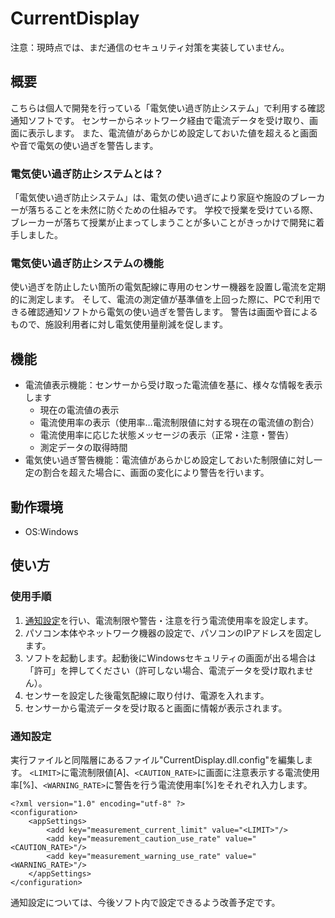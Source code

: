 # CurrentDisplay
注意：現時点では、まだ通信のセキュリティ対策を実装していません。

## 概要
こちらは個人で開発を行っている「電気使い過ぎ防止システム」で利用する確認通知ソフトです。
センサーからネットワーク経由で電流データを受け取り、画面に表示します。
また、電流値があらかじめ設定しておいた値を超えると画面や音で電気の使い過ぎを警告します。

### 電気使い過ぎ防止システムとは？
「電気使い過ぎ防止システム」は、電気の使い過ぎにより家庭や施設のブレーカーが落ちることを未然に防ぐための仕組みです。
学校で授業を受けている際、ブレーカーが落ちて授業が止まってしまうことが多いことがきっかけで開発に着手しました。

### 電気使い過ぎ防止システムの機能
使い過ぎを防止したい箇所の電気配線に専用のセンサー機器を設置し電流を定期的に測定します。
そして、電流の測定値が基準値を上回った際に、PCで利用できる確認通知ソフトから電気の使い過ぎを警告します。
警告は画面や音によるもので、施設利用者に対し電気使用量削減を促します。

## 機能

* 電流値表示機能：センサーから受け取った電流値を基に、様々な情報を表示します
  * 現在の電流値の表示
  * 電流使用率の表示（使用率…電流制限値に対する現在の電流値の割合）
  * 電流使用率に応じた状態メッセージの表示（正常・注意・警告）
  * 測定データの取得時間
* 電気使い過ぎ警告機能：電流値があらかじめ設定しておいた制限値に対し一定の割合を超えた場合に、画面の変化により警告を行います。

## 動作環境

* OS:Windows

## 使い方
### 使用手順

1. [通知設定](#通知設定)を行い、電流制限や警告・注意を行う電流使用率を設定します。
2. パソコン本体やネットワーク機器の設定で、パソコンのIPアドレスを固定します。
3. ソフトを起動します。起動後にWindowsセキュリティの画面が出る場合は「許可」を押してください（許可しない場合、電流データを受け取れません）。
4. センサーを設定した後電気配線に取り付け、電源を入れます。
5. センサーから電流データを受け取ると画面に情報が表示されます。

### 通知設定
実行ファイルと同階層にあるファイル"CurrentDisplay.dll.config"を編集します。
`<LIMIT>`に電流制限値[A]、`<CAUTION_RATE>`に画面に注意表示する電流使用率[%]、`<WARNING_RATE>`に警告を行う電流使用率[%]をそれぞれ入力します。
```
<?xml version="1.0" encoding="utf-8" ?>
<configuration>
	<appSettings>
		<add key="measurement_current_limit" value="<LIMIT>"/>
		<add key="measurement_caution_use_rate" value="<CAUTION_RATE>"/>
		<add key="measurement_warning_use_rate" value="<WARNING_RATE>"/>
	</appSettings>
</configuration>
```
通知設定については、今後ソフト内で設定できるよう改善予定です。
